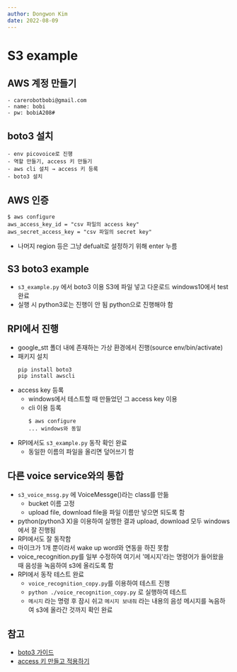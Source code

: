 ```yaml
---
author: Dongwon Kim
date: 2022-08-09
---
```


# S3 example

## AWS 계정 만들기
    - carerobotbobi@gmail.com
    - name: bobi
    - pw: bobiA208#
## boto3 설치
    - env picovoice로 진행
    - 역할 만들기, access 키 만들기
    - aws cli 설치 → access 키 등록
    - boto3 설치

## AWS 인증
```
$ aws configure
aws_access_key_id = "csv 파일의 access key"
aws_secret_access_key = "csv 파일의 secret key"
```
- 나머지 region 등은 그냥 defualt로 설정하기 위해 enter 누름

## S3 boto3 example
- `s3_example.py` 에서 boto3 이용 S3에 파일 넣고 다운로드 windows10에서 test 완료
- 실행 시 python3로는 진행이 안 됨 python으로 진행해야 함

## RPI에서 진행
- google_stt 폴더 내에 존재하는 가상 환경에서 진행(source env/bin/activate)
- 패키지 설치
    ```
    pip install boto3
    pip install awscli
    ```
- access key 등록
    - windows에서 테스트할 때 만들었던 그 access key 이용
    - cli 이용 등록
        ```
        $ aws configure
        ... windows와 동일
        ```
- RPI에서도 `s3_example.py` 동작 확인 완료
    - 동일한 이름의 파일을 올리면 덮어쓰기 함

## 다른 voice service와의 통합
- `s3_voice_mssg.py` 에 VoiceMessge()라는 class를 만듦
    - bucket 이름 고정
    - upload file, download file을 파일 이름만 넣으면 되도록 함
- python(python3 X)을 이용하여 실행한 결과 upload, download 모두 windows에서 잘 진행됨
- RPI에서도 잘 동작함
- 마이크가 1개 뿐이라서 wake up word와 연동을 하진 못함
- voice_recognition.py를 일부 수정하여 여기서 '메시지'라는 명령어가 들어왔을 때 음성을 녹음하여 s3에 올리도록 함
- RPI에서 동작 테스트 완료
    - `voice_recognition_copy.py`를 이용하여 테스트 진행
    - `python ./voice_recognition_copy.py` 로 실행하여 테스트
    - `메시지` 라는 명령 후 잠시 쉬고 `메시지 보내줘` 라는 내용의 음성 메시지를 녹음하여 s3에 올라간 것까지 확인 완료
## 참고

- [boto3 가이드](https://boto3.amazonaws.com/v1/documentation/api/latest/guide/quickstart.html)
- [access 키 만들고 적용하기](https://docs.aws.amazon.com/IAM/latest/UserGuide/id_credentials_access-keys.html#Using_CreateAccessKey)